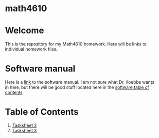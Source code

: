 # math4610

# Welcome

This is the repository for my Math4610 homework. Here will be links to individual homework files. 

# Software manual
Here is a [link](https://github.com/rj-may/math4610/blob/main/SoftwareManual.md) to the software manual. I am not sure what Dr. Koebbe wants
in here, but there will be good stuff located here in the [software table of contents](https://github.com/rj-may/math4610/blob/main/software_manual/software_manual_toc.md)


# Table of Contents
1. [Tasksheet 2](https://github.com/rj-may/math4610/tree/main/TaskSheet2)
2. [Tasksheet 3 ](https://github.com/rj-may/math4610/tree/main/TaskSheet3)



